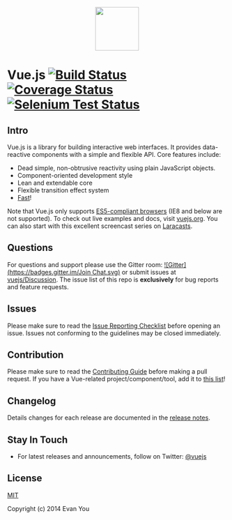 <p align="center"><a href="http://vuejs.org" target="_blank"><img width="100"src="http://vuejs.org/images/logo.png"></a></p>

# Vue.js [![Build Status](https://img.shields.io/circleci/project/yyx990803/vue/master.svg)](https://circleci.com/gh/yyx990803/vue) [![Coverage Status](https://img.shields.io/codecov/c/github/yyx990803/vue/master.svg)](https://codecov.io/github/yyx990803/vue?branch=master) [![Selenium Test Status](https://saucelabs.com/buildstatus/vuejs)](https://saucelabs.com/u/vuejs)

## Intro

Vue.js is a library for building interactive web interfaces. It provides data-reactive components with a simple and flexible API. Core features include:

- Dead simple, non-obtrusive reactivity using plain JavaScript objects.
- Component-oriented development style
- Lean and extendable core
- Flexible transition effect system
- [Fast](http://vuejs.github.io/js-repaint-perfs/vue/)!

Note that Vue.js only supports [ES5-compliant browsers](http://kangax.github.io/compat-table/es5/) (IE8 and below are not supported). To check out live examples and docs, visit [vuejs.org](http://vuejs.org). You can also start with this excellent screencast series on [Laracasts](https://laracasts.com/series/learning-vuejs).

## Questions

For questions and support please use the Gitter room: [![Gitter](https://badges.gitter.im/Join Chat.svg)](https://gitter.im/yyx990803/vue) or submit issues at [vuejs/Discussion](https://github.com/vuejs/Discussion/issues). The issue list of this repo is **exclusively** for bug reports and feature requests.

## Issues

Please make sure to read the [Issue Reporting Checklist](https://github.com/yyx990803/vue/blob/dev/CONTRIBUTING.md#issue-reporting-guidelines) before opening an issue. Issues not conforming to the guidelines may be closed immediately.

## Contribution

Please make sure to read the [Contributing Guide](https://github.com/yyx990803/vue/blob/dev/CONTRIBUTING.md) before making a pull request. If you have a Vue-related project/component/tool, add it to [this list](https://github.com/yyx990803/vue/wiki/User-Contributed-Components-&-Tools)!

## Changelog

Details changes for each release are documented in the [release notes](https://github.com/yyx990803/vue/releases).

## Stay In Touch

- For latest releases and announcements, follow on Twitter: [@vuejs](https://twitter.com/vuejs)

## License

[MIT](http://opensource.org/licenses/MIT)

Copyright (c) 2014 Evan You
